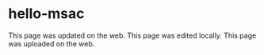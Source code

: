 # hello-msac
This page was updated on the web. 
This page was edited locally.
This page was uploaded on the web. 
